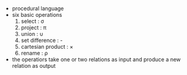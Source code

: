 #

- procedural language
- six basic operations
    1. select : σ
    2. project : π
    3. union : ∪
    4. set difference : -
    5. cartesian product : ×
    6. rename : ρ
- the operatiors take one or two relations as input and produce a new relation as output

